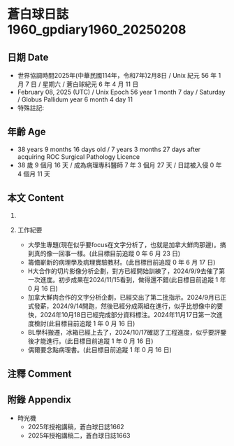 [_metadata_:encoding]: - "utf-8"
[_metadata_:language]: - "zh-Hant-TW"
[_metadata_:fileformat]: - "markdown"
[_metadata_:MIME_type]: - "text/plain"
[_metadata_:markdown_version]: - "commonmark version 0.30"
[_metadata_:markdown_spec]: - "https://spec.commonmark.org/0.30/"

# 蒼白球日誌1960_gpdiary1960_20250208 #

## 日期 Date ##

* 世界協調時間2025年(中華民國114年，令和7年)2月8日 / Unix 紀元 56 年 1 月 7 日 / 星期六 / 蒼白球紀元 6 年 4 月 11 日
* February 08, 2025 (UTC) / Unix Epoch 56 year 1 month 7 day / Saturday / Globus Pallidum year 6 month 4 day 11
* 特殊註記:

## 年齡 Age ##

* 38 years 9 months 16 days old / 7 years 3 months 27 days after acquiring ROC Surgical Pathology Licence
* 38 歲 9 個月 16 天 / 成為病理專科醫師 7 年 3 個月 27 天 / 日誌被入侵 0 年 4 個月 11 天

## 本文 Content ##

1. 

2. 工作紀要

    - 大學生專題(現在似乎要focus在文字分析了，也就是加拿大鮮肉那邊)。搞到真的像一回事一樣。(此目標目前追蹤 0 年 6 月 23 日)
    - 籌備嶄新的病理學及病理實驗教材。(此目標目前追蹤 0 年 6 月 17 日)
    - H大合作的切片影像分析企劃，對方已經開始訓練了，2024/9/9去催了第一次進度。初步成果在2024/11/15看到，做得還不錯(此目標目前追蹤 1 年 0 月 16 日)
    - 加拿大鮮肉合作的文字分析企劃，已經交出了第二批指示。2024/9月已正式發薪，2024/9/14開跑，然後已經分成兩組在進行，似乎比想像中的要快，2024年10月18日已經完成部分資料標注。2024年11月17日第一次進度檢討(此目標目前追蹤 1 年 0 月 16 日)
    - BL學科搬遷，冰箱已經上去了，2024/10/17確認了工程進度，似乎要評鑒後才能進行。(此目標目前追蹤 1 年 0 月 16 日)
    - 偶爾要念點病理書。(此目標目前追蹤 1 年 0 月 16 日)

## 注釋 Comment ##


## 附錄 Appendix ##

* 時光機
    - 2025年授袍講稿，蒼白球日誌1662
    - 2025年授袍講稿二，蒼白球日誌1663
